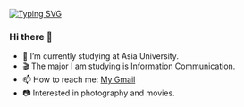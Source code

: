 [![Typing SVG](https://readme-typing-svg.herokuapp.com?font=Fira+Code&weight=500&duration=4000&pause=500&color=FF7021&center=true&vCenter=true&width=435&lines=I+am+Ya-Yuan%2CYang.%F0%9F%90%BC;Hello%2CVisitor!%F0%9F%98%89)](https://git.io/typing-svg)


### Hi there 👋

- 🔭 I’m currently studying at Asia University.
- 🎬 The major I am studying is Information Communication.
- 📫 How to reach me:  <a href="mailto:dian4614@gmail.com">My Gmail</a>
- 📷 Interested in photography and movies.
